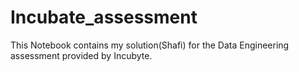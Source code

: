 # Incubate_assessment
This Notebook contains my solution(Shafi) for the Data Engineering assessment provided by Incubyte. 
